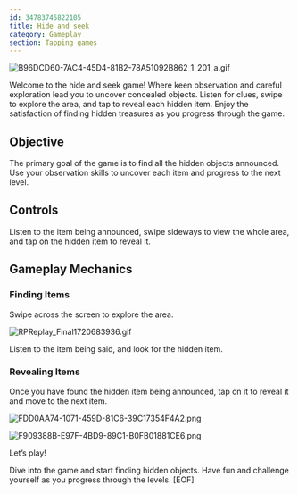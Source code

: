 ```yaml
---
id: 34783745822105
title: Hide and seek
category: Gameplay
section: Tapping games
---
```

![B96DCD60-7AC4-45D4-81B2-78A51092B862_1_201_a.gif](https://help.studycat.com/hc/article_attachments/34930712507545)

Welcome to the hide and seek game! Where keen observation and careful exploration lead you to uncover concealed objects. Listen for clues, swipe to explore the area, and tap to reveal each hidden item. Enjoy the satisfaction of finding hidden treasures as you progress through the game.

Objective
---------

The primary goal of the game is to find all the hidden objects announced. Use your observation skills to uncover each item and progress to the next level.

Controls
--------

Listen to the item being announced, swipe sideways to view the whole area, and tap on the hidden item to reveal it.

Gameplay Mechanics
------------------

### Finding Items

Swipe across the screen to explore the area.

![RPReplay_Final1720683936.gif](https://help.studycat.com/hc/article_attachments/34930712511513)

Listen to the item being said, and look for the hidden item.

### Revealing Items

Once you have found the hidden item being announced, tap on it to reveal it and move to the next item.

![FDD0AA74-1071-459D-81C6-39C17354F4A2.png](https://help.studycat.com/hc/article_attachments/34783745782809)

![F909388B-E97F-4BD9-89C1-B0FB01881CE6.png](https://help.studycat.com/hc/article_attachments/34783721841177)

Let’s play!

Dive into the game and start finding hidden objects. Have fun and challenge yourself as you progress through the levels.
[EOF]